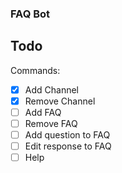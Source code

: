 ### FAQ Bot


## Todo

Commands: 

- [X] Add Channel
- [X] Remove Channel
- [ ] Add FAQ
- [ ] Remove FAQ
- [ ] Add question to FAQ
- [ ] Edit response to FAQ
- [ ] Help